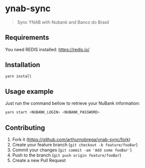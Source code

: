 # ynab-sync
> Sync YNAB with Nubank and Banco do Brasil

## Requirements

You need REDIS installed: https://redis.io/

## Installation

```sh
yarn install
```

## Usage example

Just run the command bellow to retrieve your NuBank information:

```sh
yarn start <NUBANK_LOGIN> <NUBANK_PASSWORD>
```

## Contributing

1. Fork it (<https://github.com/arthurnobrega/ynab-sync/fork>)
2. Create your feature branch (`git checkout -b feature/fooBar`)
3. Commit your changes (`git commit -am 'Add some fooBar'`)
4. Push to the branch (`git push origin feature/fooBar`)
5. Create a new Pull Request